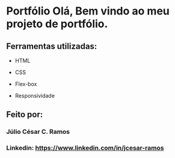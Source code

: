 # Portfólio Olá, Bem vindo ao meu projeto de portfólio.


## Ferramentas utilizadas:

* HTML

* CSS

* Flex-box

* Responsividade

## Feito por:

### Júlio César C. Ramos

### Linkedin: https://www.linkedin.com/in/jcesar-ramos
